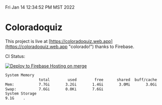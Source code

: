 Fri Jan 14 12:34:52 PM MST 2022

# Coloradoquiz


This project is live at [https://coloradoquiz.web.app](https://coloradoquiz.web.app "colorado!") thanks to Firebase.

CI Status: 

[![Deploy to Firebase Hosting on merge](https://github.com/teamkushal/coloradoquiz/actions/workflows/firebase-hosting-merge.yml/badge.svg)](https://github.com/teamkushal/coloradoquiz/actions/workflows/firebase-hosting-merge.yml)

```bash
System Memory
               total        used        free      shared  buff/cache   available
Mem:           7.7Gi       3.2Gi       1.4Gi       3.0Mi       3.0Gi       4.1Gi
Swap:          7.6Gi       0.0Ki       7.6Gi
System Storage
9.1G	.
```
```bash
